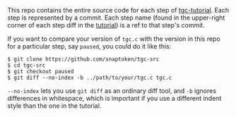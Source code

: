 This repo contains the entire source code for each step of
[tgc-tutorial](https://github.com/snaptoken/tgc-tutorial). Each step is
represented by a commit. Each step name (found in the upper-right corner of
each step diff in the [tutorial](http://viewsourcecode.org/snaptoken/tgc)) is
a ref to that step's commit.

If you want to compare your version of `tgc.c` with the version in this repo
for a particular step, say `paused`, you could do it like this:

    $ git clone https://github.com/snaptoken/tgc-src
    $ cd tgc-src
    $ git checkout paused
    $ git diff --no-index -b ../path/to/your/tgc.c tgc.c

`--no-index` lets you use `git diff` as an ordinary diff tool, and `-b` ignores
differences in whitespace, which is important if you use a different indent
style than the one in the tutorial.

